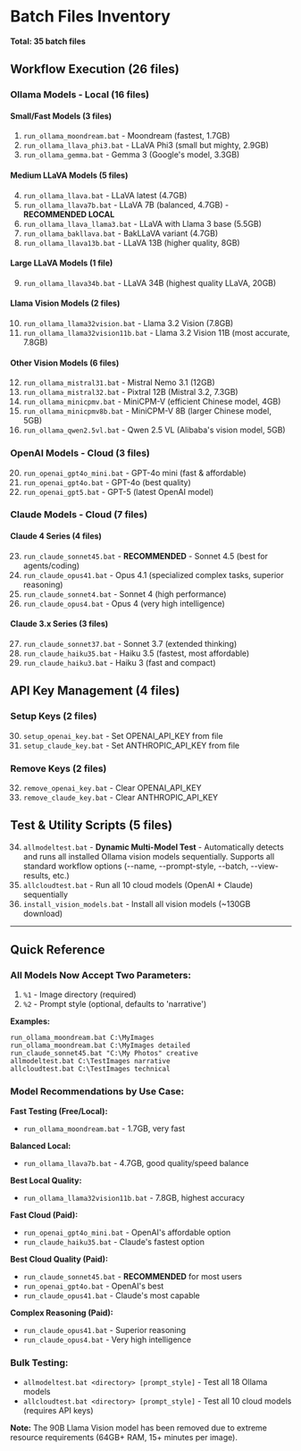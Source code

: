 # Batch Files Inventory

**Total: 35 batch files**

## Workflow Execution (26 files)

### Ollama Models - Local (16 files)

#### Small/Fast Models (3 files)
1. `run_ollama_moondream.bat` - Moondream (fastest, 1.7GB)
2. `run_ollama_llava_phi3.bat` - LLaVA Phi3 (small but mighty, 2.9GB)
3. `run_ollama_gemma.bat` - Gemma 3 (Google's model, 3.3GB)

#### Medium LLaVA Models (5 files)
4. `run_ollama_llava.bat` - LLaVA latest (4.7GB)
5. `run_ollama_llava7b.bat` - LLaVA 7B (balanced, 4.7GB) - **RECOMMENDED LOCAL**
6. `run_ollama_llava_llama3.bat` - LLaVA with Llama 3 base (5.5GB)
7. `run_ollama_bakllava.bat` - BakLLaVA variant (4.7GB)
8. `run_ollama_llava13b.bat` - LLaVA 13B (higher quality, 8GB)

#### Large LLaVA Models (1 file)
9. `run_ollama_llava34b.bat` - LLaVA 34B (highest quality LLaVA, 20GB)

#### Llama Vision Models (2 files)
10. `run_ollama_llama32vision.bat` - Llama 3.2 Vision (7.8GB)
11. `run_ollama_llama32vision11b.bat` - Llama 3.2 Vision 11B (most accurate, 7.8GB)

#### Other Vision Models (6 files)
12. `run_ollama_mistral31.bat` - Mistral Nemo 3.1 (12GB)
13. `run_ollama_mistral32.bat` - Pixtral 12B (Mistral 3.2, 7.3GB)
14. `run_ollama_minicpmv.bat` - MiniCPM-V (efficient Chinese model, 4GB)
15. `run_ollama_minicpmv8b.bat` - MiniCPM-V 8B (larger Chinese model, 5GB)
16. `run_ollama_qwen2.5vl.bat` - Qwen 2.5 VL (Alibaba's vision model, 5GB)

### OpenAI Models - Cloud (3 files)
20. `run_openai_gpt4o_mini.bat` - GPT-4o mini (fast & affordable)
21. `run_openai_gpt4o.bat` - GPT-4o (best quality)
22. `run_openai_gpt5.bat` - GPT-5 (latest OpenAI model)

### Claude Models - Cloud (7 files)

#### Claude 4 Series (4 files)
23. `run_claude_sonnet45.bat` - **RECOMMENDED** - Sonnet 4.5 (best for agents/coding)
24. `run_claude_opus41.bat` - Opus 4.1 (specialized complex tasks, superior reasoning)
25. `run_claude_sonnet4.bat` - Sonnet 4 (high performance)
26. `run_claude_opus4.bat` - Opus 4 (very high intelligence)

#### Claude 3.x Series (3 files)
27. `run_claude_sonnet37.bat` - Sonnet 3.7 (extended thinking)
28. `run_claude_haiku35.bat` - Haiku 3.5 (fastest, most affordable)
29. `run_claude_haiku3.bat` - Haiku 3 (fast and compact)

## API Key Management (4 files)

### Setup Keys (2 files)
30. `setup_openai_key.bat` - Set OPENAI_API_KEY from file
31. `setup_claude_key.bat` - Set ANTHROPIC_API_KEY from file

### Remove Keys (2 files)
32. `remove_openai_key.bat` - Clear OPENAI_API_KEY
33. `remove_claude_key.bat` - Clear ANTHROPIC_API_KEY

## Test & Utility Scripts (5 files)

34. `allmodeltest.bat` - **Dynamic Multi-Model Test** - Automatically detects and runs all installed Ollama vision models sequentially. Supports all standard workflow options (--name, --prompt-style, --batch, --view-results, etc.)
35. `allcloudtest.bat` - Run all 10 cloud models (OpenAI + Claude) sequentially
36. `install_vision_models.bat` - Install all vision models (~130GB download)

---

## Quick Reference

### All Models Now Accept Two Parameters:
1. `%1` - Image directory (required)
2. `%2` - Prompt style (optional, defaults to 'narrative')

**Examples:**
```batch
run_ollama_moondream.bat C:\MyImages
run_ollama_moondream.bat C:\MyImages detailed
run_claude_sonnet45.bat "C:\My Photos" creative
allmodeltest.bat C:\TestImages narrative
allcloudtest.bat C:\TestImages technical
```

### Model Recommendations by Use Case:

**Fast Testing (Free/Local):**
- `run_ollama_moondream.bat` - 1.7GB, very fast

**Balanced Local:**
- `run_ollama_llava7b.bat` - 4.7GB, good quality/speed balance

**Best Local Quality:**
- `run_ollama_llama32vision11b.bat` - 7.8GB, highest accuracy

**Fast Cloud (Paid):**
- `run_openai_gpt4o_mini.bat` - OpenAI's affordable option
- `run_claude_haiku35.bat` - Claude's fastest option

**Best Cloud Quality (Paid):**
- `run_claude_sonnet45.bat` - **RECOMMENDED** for most users
- `run_openai_gpt4o.bat` - OpenAI's best
- `run_claude_opus41.bat` - Claude's most capable

**Complex Reasoning (Paid):**
- `run_claude_opus41.bat` - Superior reasoning
- `run_claude_opus4.bat` - Very high intelligence

### Bulk Testing:
- `allmodeltest.bat <directory> [prompt_style]` - Test all 18 Ollama models
- `allcloudtest.bat <directory> [prompt_style]` - Test all 10 cloud models (requires API keys)

**Note:** The 90B Llama Vision model has been removed due to extreme resource requirements (64GB+ RAM, 15+ minutes per image).
